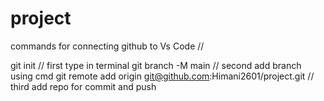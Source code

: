 # project

commands for connecting github to Vs Code //

git init // first type in terminal
git branch -M main // second add branch using cmd
git remote add origin git@github.com:Himani2601/project.git // third add repo for commit and push

